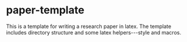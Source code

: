 # paper-template
This is a template for writing a research paper in latex. The template includes directory structure and some latex helpers---style and macros.
 
